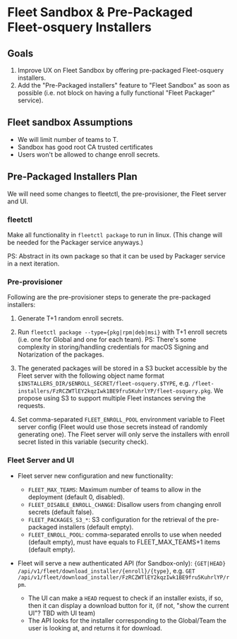 # Fleet Sandbox & Pre-Packaged Fleet-osquery Installers

## Goals

1. Improve UX on Fleet Sandbox by offering pre-packaged Fleet-osquery installers.
2. Add the "Pre-Packaged installers" feature to "Fleet Sandbox" as soon as possible (i.e. not block on having a fully functional "Fleet Packager" service).

## Fleet sandbox Assumptions

- We will limit number of teams to T.
- Sandbox has good root CA trusted certificates
- Users won't be allowed to change enroll secrets.

## Pre-Packaged Installers Plan

We will need some changes to fleetctl, the pre-provisioner, the Fleet server and UI.

### fleetctl

Make all functionality in `fleetctl package` to run in linux. (This change will be needed for the Packager service anyways.)

PS: Abstract in its own package so that it can be used by Packager service in a next iteration.

### Pre-provisioner

Following are the pre-provisioner steps to generate the pre-packaged installers:

1. Generate T+1 random enroll secrets.
	
2. Run `fleetctl package --type={pkg|rpm|deb|msi}` with T+1 enroll secrets (i.e. one for Global and one for each team).
PS: There's some complexity in storing/handling credentials for macOS Signing and Notarization of the packages.

3. The generated packages will be stored in a S3 bucket accessible by the Fleet server with the following object name format
`$INSTALLERS_DIR/$ENROLL_SECRET/fleet-osquery.$TYPE`, e.g. `/fleet-installers/FzRCZWTlEY2kqzIwk1BE9fru5KuhrlYP/fleet-osquery.pkg`.
We propose using S3 to support multiple Fleet instances serving the requests.

4. Set comma-separated `FLEET_ENROLL_POOL` environment variable to Fleet server config (Fleet would use those secrets instead of randomly generating one).
The Fleet server will only serve the installers with enroll secret listed in this variable (security check).

### Fleet Server and UI

- Fleet server new configuration and new functionality:
	- `FLEET_MAX_TEAMS`: Maximum number of teams to allow in the deployment (default 0, disabled).
	- `FLEET_DISABLE_ENROLL_CHANGE`: Disallow users from changing enroll secrets (default false).
	- `FLEET_PACKAGES_S3_*`: S3 configuration for the retrieval of the pre-packaged installers (default empty).
	- `FLEET_ENROLL_POOL`: comma-separated enrolls to use when needed (default empty), must have equals to FLEET_MAX_TEAMS+1 items (default empty).

- Fleet will serve a new authenticated API (for Sandbox-only): `{GET|HEAD} /api/v1/fleet/download_installer/{enroll}/{type}`, e.g. `GET /api/v1/fleet/download_installer/FzRCZWTlEY2kqzIwk1BE9fru5KuhrlYP/rpm`.
    - The UI can make a `HEAD` request to check if an installer exists, if so, then it can display a download button for it, (if not, "show the current UI"? TBD with UI team)
    - The API looks for the installer corresponding to the Global/Team the user is looking at, and returns it for download.
